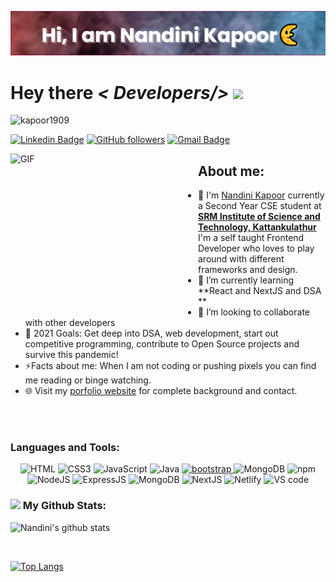 ![Header](banner.png "Header Image")
# Hey there *< Developers/>* <img src="https://media.giphy.com/media/hvRJCLFzcasrR4ia7z/giphy.gif" width="25px">
<p align="left"> <img src="https://komarev.com/ghpvc/?username=kapoor1909&label=Profile%20views&color=0e75b6&style=flat-square" alt="kapoor1909" /> </p>


[![Linkedin Badge](https://img.shields.io/badge/-Nandini%20Kapooor-blue?style=social&logo=Linkedin&logoColor=blue&link=https://www.linkedin.com/in/nandinikapoor/)](https://www.linkedin.com/in/nandinikapoor/) [![GitHub followers](https://img.shields.io/github/followers/kapoor1909?label=Follow&style=social)](https://github.com/kapoor1909/?tab=follow) [![Gmail Badge](https://img.shields.io/badge/-nandinikapoor01-c14438?style=social&logo=Gmail&logoColor=red&link=mailto:nandinikapoor01@gmail.com)](mailto:nandinikapoor01@gmail.com) 
<p> 
<img src="https://media.giphy.com/media/USV0ym3bVWQJJmNu3N/giphy.gif" alt="GIF" width=300 height=250 align='left'></a>


## About me:
- 👨 I'm [Nandini Kapoor](https://nandinikapoor.netlify.app/) currently a Second Year CSE student at <a href="https://www.srmist.edu.in/">**SRM Institute of Science and Technology, Kattankulathur** </a> <br/>
I'm a self taught Frontend Developer who loves to play around with different frameworks and design.
- 🔭 I’m currently learning **React and NextJS and DSA **
- 🚀 I’m looking to collaborate with other developers
- 🥅 2021 Goals: Get deep into DSA, web development, start out competitive programming, contribute to Open Source projects and survive this pandemic!
- ⚡Facts about me:  When I am not coding or pushing pixels you can find me reading or binge watching.
- 🌐 Visit my [porfolio website](https://nandinikapoor.netlify.app/) for complete background and contact.

<br/>
<br/>

<h3 align="left">Languages and Tools:</h3>
<p align="center"> 
<a><img src="https://img.shields.io/badge/HTML5-E34F26?style=for-the-badge&logo=html5&logoColor=white" alt="HTML"/> </a>
<a><img src="https://img.shields.io/badge/CSS3-1572B6?style=for-the-badge&logo=css3&logoColor=white" alt="CSS3"/> </a>
<a><img src="https://img.shields.io/badge/JavaScript-323330?style=for-the-badge&logo=javascript&logoColor=F7DF1E" alt="JavaScript"/> </a>
<a><img src="https://img.shields.io/badge/Java-ED8B00?style=for-the-badge&logo=java&logoColor=white" alt="Java"/> </a>
<a href="https://getbootstrap.com" target="_blank"> <img src="https://img.shields.io/badge/Bootstrap-563D7C?style=for-the-badge&logo=bootstrap&logoColor=white" alt="bootstrap"/> </a>
<a><img src="https://img.shields.io/badge/MongoDB-4EA94B?style=for-the-badge&logo=mongodb&logoColor=white" alt="MongoDB"/> </a>
<a><img src="https://img.shields.io/badge/npm-CB3837?style=for-the-badge&logo=npm&logoColor=white" alt="npm"/> </a>
<a><img src="https://img.shields.io/badge/Node.js-43853D?style=for-the-badge&logo=node.js&logoColor=white" alt="NodeJS"/> </a>
<a><img src="https://img.shields.io/badge/Express.js-000000?style=for-the-badge&logo=express&logoColor=white" alt="ExpressJS"/> </a>
<a><img src="https://img.shields.io/badge/React-20232A?style=for-the-badge&logo=react&logoColor=61DAFB" alt="MongoDB"/> </a>
<a><img src="https://img.shields.io/badge/next.js-000000?style=for-the-badge&logo=next.js&logoColor=white" alt="NextJS"/> </a>
<a><img src="https://img.shields.io/badge/Netlify-00C7B7?style=for-the-badge&logo=netlify&logoColor=white" alt="Netlify"/> </a>
<a><img src="https://img.shields.io/badge/Visual_Studio_Code-0078D4?style=for-the-badge&logo=visual%20studio%20code&logoColor=white" alt="VS code"/> </a>

### <img src='https://media1.giphy.com/media/du3J3cXyzhj75IOgvA/giphy.gif?cid=ecf05e47x2g034i9pzwtzzsd3xgg2w9nr94t4tflbbgo3008&rid=giphy.gif' width='25px'> My Github Stats:
![Nandini's github stats](https://github-readme-stats.vercel.app/api?username=kapoor1909&show_icons=true&title_color=ffc857&icon_color=8ac926&text_color=daf7dc&bg_color=151515&hide=["stars"])

<br/>

[![Top Langs](https://github-readme-stats.vercel.app/api/top-langs/?username=kapoor1909&layout=compact&text_color=daf7dc&bg_color=151515)](https://github.com/anuraghazra/github-readme-stats)


